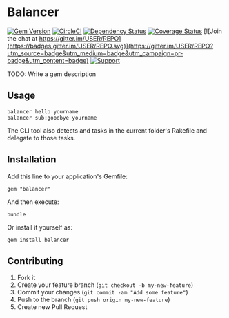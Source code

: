 # Balancer

[![Gem Version](https://badge.fury.io/rb/GEMNAME.png)](http://badge.fury.io/rb/GEMNAME)
[![CircleCI](https://circleci.com/gh/USER/REPO.svg?style=svg)](https://circleci.com/gh/USER/REPO)
[![Dependency Status](https://gemnasium.com/USER/REPO.png)](https://gemnasium.com/USER/REPO)
[![Coverage Status](https://coveralls.io/repos/USER/REPO/badge.png)](https://coveralls.io/r/USER/REPO)
[![Join the chat at https://gitter.im/USER/REPO](https://badges.gitter.im/USER/REPO.svg)](https://gitter.im/USER/REPO?utm_source=badge&utm_medium=badge&utm_campaign=pr-badge&utm_content=badge)
[![Support](https://img.shields.io/badge/get-support-blue.svg)](https://boltops.com?utm_source=badge&utm_medium=badge&utm_campaign=cli-template)

TODO: Write a gem description

## Usage

    balancer hello yourname
    balancer sub:goodbye yourname

The CLI tool also detects and tasks in the current folder's Rakefile and delegate to those tasks.

## Installation

Add this line to your application's Gemfile:

    gem "balancer"

And then execute:

    bundle

Or install it yourself as:

    gem install balancer

## Contributing

1. Fork it
2. Create your feature branch (`git checkout -b my-new-feature`)
3. Commit your changes (`git commit -am "Add some feature"`)
4. Push to the branch (`git push origin my-new-feature`)
5. Create new Pull Request
